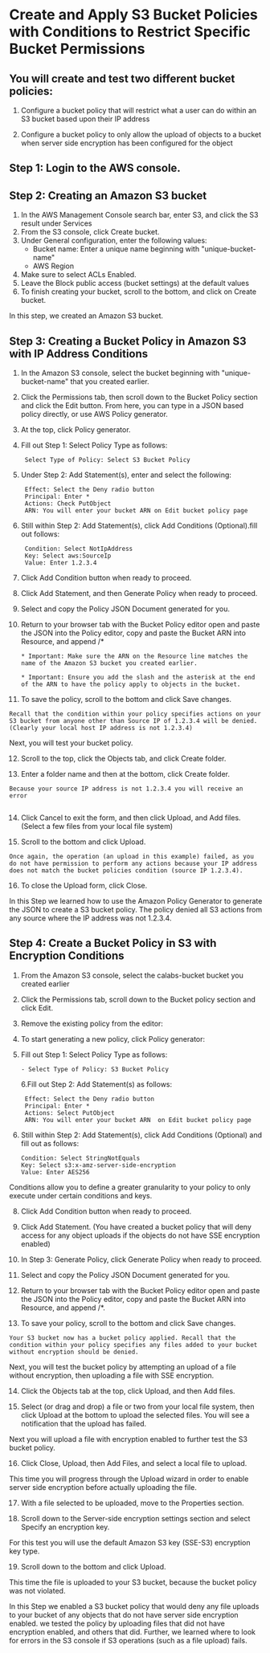 # Create and Apply S3 Bucket Policies with Conditions to Restrict Specific Bucket Permissions

## You will create and test two different bucket policies:

1.  Configure a bucket policy that will restrict what a user can do within an S3 bucket based upon their IP address

2.  Configure a bucket policy to only allow the upload of objects to a bucket when server side encryption has been configured for the object

## Step 1: Login to the AWS console.

## Step 2: Creating an Amazon S3 bucket
1. In the AWS Management Console search bar, enter S3, and click the S3 result under Services
2. From the S3 console, click Create bucket.
3. Under General configuration, enter the following values:  
    - Bucket name: Enter a unique name beginning with "unique-bucket-name"
    - AWS Region
4. Make sure to select ACLs Enabled.
5. Leave the Block public access (bucket settings) at the default values
6. To finish creating your bucket, scroll to the bottom, and click on Create bucket.

In this step, we created an Amazon S3 bucket.

## Step 3: Creating a Bucket Policy in Amazon S3 with IP Address Conditions
1. In the Amazon S3 console, select the bucket beginning with "unique-bucket-name" that you created earlier.

2. Click the Permissions tab, then scroll down to the Bucket Policy section and click the Edit button.
From here, you can type in a JSON based policy directly, or use AWS Policy generator.

3. At the top, click Policy generator.
4. Fill out Step 1: Select Policy Type as follows:
    ```
     Select Type of Policy: Select S3 Bucket Policy
    ```
5. Under Step 2: Add Statement(s), enter and select the following:
    ```
     Effect: Select the Deny radio button
     Principal: Enter *
     Actions: Check PutObject 
     ARN: You will enter your bucket ARN on Edit bucket policy page
    ```
6. Still within Step 2: Add Statement(s), click Add Conditions (Optional).fill out follows:
    ```
     Condition: Select NotIpAddress
     Key: Select aws:SourceIp
     Value: Enter 1.2.3.4 
    ```
7. Click  Add Condition button when ready to proceed.

8. Click Add Statement, and then Generate Policy when ready to proceed.

9. Select and copy the Policy JSON Document generated for you.

10. Return to your browser tab with the Bucket Policy editor open and paste the JSON into the Policy editor, copy and paste the Bucket ARN into Resource, and append /*
    ```
    * Important: Make sure the ARN on the Resource line matches the name of the Amazon S3 bucket you created earlier.

    * Important: Ensure you add the slash and the asterisk at the end of the ARN to have the policy apply to objects in the bucket.
    ```

11. To save the policy, scroll to the bottom and click Save changes.
```
Recall that the condition within your policy specifies actions on your S3 bucket from anyone other than Source IP of 1.2.3.4 will be denied. (Clearly your local host IP address is not 1.2.3.4)
```

Next, you will test your bucket policy.

12. Scroll to the top, click the Objects tab, and click Create folder.

13. Enter a folder name and then at the bottom, click Create folder. 
```
Because your source IP address is not 1.2.3.4 you will receive an error


```
14. Click Cancel to exit the form, and then click Upload, and Add files.(Select a few files from your local file system)

15. Scroll to the bottom and click Upload.
```
Once again, the operation (an upload in this example) failed, as you do not have permission to perform any actions because your IP address does not match the bucket policies condition (source IP 1.2.3.4).

```
16. To close the Upload form, click Close.

In this Step we learned how to use the Amazon Policy Generator to generate the JSON to create a S3 bucket policy. The policy denied all S3 actions from any source where the IP address was not 1.2.3.4. 

## Step 4: Create a Bucket Policy in S3 with Encryption Conditions

1. From the Amazon S3 console, select the calabs-bucket bucket you created earlier

2. Click the Permissions tab, scroll down to the Bucket policy section and click Edit.

3. Remove the existing policy from the editor:

4. To start generating a new policy, click Policy generator:

5. Fill out Step 1: Select Policy Type as follows:
    ```
    - Select Type of Policy: S3 Bucket Policy
    ```

    6.Fill out Step 2: Add Statement(s) as follows:
    ```    
     Effect: Select the Deny radio button
     Principal: Enter *
     Actions: Select PutObject
     ARN: You will enter your bucket ARN  on Edit bucket policy page
    ```

7. Still within Step 2: Add Statement(s), click Add Conditions (Optional) and fill out as follows:
    ```
    Condition: Select StringNotEquals
    Key: Select s3:x-amz-server-side-encryption
    Value: Enter AES256

    ```
Conditions allow you to define a greater granularity to your policy to only execute under certain conditions and keys.

8. Click  Add Condition button when ready to proceed.

9. Click Add Statement.
(You have created a bucket policy that will deny access for any object uploads if the objects do not have SSE encryption enabled)

10. In Step 3: Generate Policy, click Generate Policy when ready to proceed.

11. Select and copy the Policy JSON Document generated for you.

12. Return to your browser tab with the Bucket Policy editor open and paste the JSON into the Policy editor, copy and paste the Bucket ARN into Resource, and append /*.

13. To save your policy, scroll to the bottom and click Save changes.
```
Your S3 bucket now has a bucket policy applied. Recall that the condition within your policy specifies any files added to your bucket without encryption should be denied. 

```
Next, you will test the bucket policy by attempting an upload of a file without encryption, then uploading a file with SSE encryption.

14. Click the Objects tab at the top, click Upload, and then Add files.

15. Select (or drag and drop) a file or two from your local file system, then click Upload at the bottom to upload the selected files.
You will see a notification that the upload has failed.  

Next you will upload a file with encryption enabled to further test the S3 bucket policy.

16. Click Close, Upload, then Add Files, and select a local file to upload.

This time you will progress through the Upload wizard in order to enable server side encryption before actually uploading the file.

17. With a file selected to be uploaded, move to the Properties section.

18. Scroll down to the Server-side encryption settings section and select Specify an encryption key.

For this test you will use the default Amazon S3 key (SSE-S3) encryption key type.

19. Scroll down to the bottom and click Upload.

This time the file is uploaded to your S3 bucket, because the bucket policy was not violated.

In this Step we enabled a S3 bucket policy that would deny any file uploads to your bucket of any objects that do not have server side encryption enabled. we tested the policy by uploading files that did not have encryption enabled, and others that did. Further, we learned where to look for errors in the S3 console if S3 operations (such as a file upload) fails.





